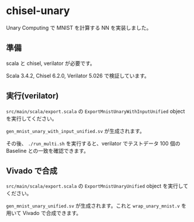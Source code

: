 # chisel-unary

Unary Computing で MNIST を計算する NN を実装しました。

## 準備

scala と chisel, verilator が必要です。

Scala 3.4.2, Chisel 6.2.0, Verilator 5.026 で検証しています。

## 実行(verilator)

`src/main/scala/export.scala` の `ExportMnistUnaryWithInputUnified` object を実行してください。

`gen_mnist_unary_with_input_unified.sv` が生成されます。

その後、 `./run_multi.sh` を実行すると、verilator でテストデータ 100 個の Baseline との一致を確認できます。

## Vivado で合成

`src/main/scala/export.scala` の `ExportMnistUnaryUnified` object を実行してください。

`gen_mnist_unary_unified.sv` が生成されます。これと `wrap_unary_mnist.v` を用いて Vivado で合成できます。
